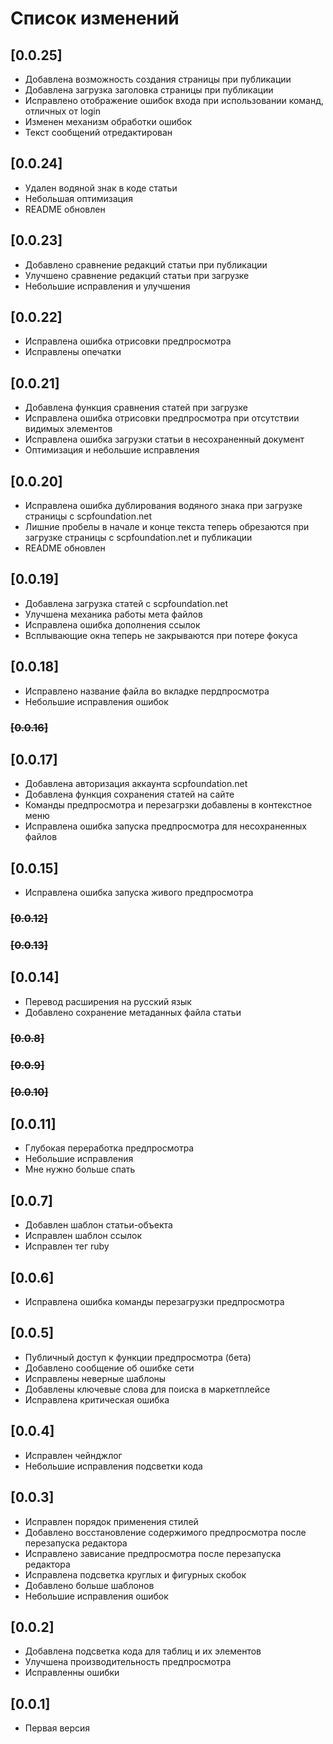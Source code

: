 # Список изменений

## [0.0.25]
- Добавлена возможность создания страницы при публикации
- Добавлена загрузка заголовка страницы при публикации
- Исправлено отображение ошибок входа при использовании команд, отличных от login
- Изменен механизм обработки ошибок
- Текст сообщений отредактирован

## [0.0.24]
- Удален водяной знак в коде статьи
- Небольшая оптимизация
- README обновлен

## [0.0.23]
- Добавлено сравнение редакций статьи при публикации
- Улучшено сравнение редакций статьи при загрузке
- Небольшие исправления и улучшения

## [0.0.22]
- Исправлена ошибка отрисовки предпросмотра
- Исправлены опечатки

## [0.0.21]
- Добавлена функция сравнения статей при загрузке
- Исправлена ошибка отрисовки предпросмотра при отсутствии видимых элементов
- Исправлена ошибка загрузки статьи в несохраненный документ
- Оптимизация и небольшие исправления

## [0.0.20]
- Исправлена ошибка дублирования водяного знака при загрузке страницы с scpfoundation.net
- Лишние пробелы в начале и конце текста теперь обрезаются при загрузке страницы с scpfoundation.net и публикации
- README обновлен

## [0.0.19]
- Добавлена загрузка статей с scpfoundation.net
- Улучшена механика работы мета файлов
- Исправлена ошибка дополнения ссылок
- Всплывающие окна теперь не закрываются при потере фокуса

## [0.0.18]
- Исправлено название файла во вкладке пердпросмотра
- Небольшие исправления ошибок

### ~~[0.0.16]~~
## [0.0.17]
- Добавлена авторизация аккаунта scpfoundation.net
- Добавлена функция сохранения статей на сайте
- Команды предпросмотра и перезагрзки добавлены в контекстное меню
- Исправлена ошибка запуска предпросмотра для несохраненных файлов

## [0.0.15]
- Исправлена ошибка запуска живого предпросмотра

### ~~[0.0.12]~~
### ~~[0.0.13]~~
## [0.0.14]
- Перевод расширения на русский язык
- Добавлено сохранение метаданных файла статьи

### ~~[0.0.8]~~
### ~~[0.0.9]~~
### ~~[0.0.10]~~
## [0.0.11]
- Глубокая переработка предпросмотра
- Небольшие исправления
- Мне нужно больше спать

## [0.0.7]
- Добавлен шаблон статьи-объекта
- Исправлен шаблон ссылок
- Исправлен тег ruby

## [0.0.6]
- Исправлена ошибка команды перезагрузки предпросмотра

## [0.0.5]
- Публичный доступ к функции предпросмотра (бета)
- Добавлено сообщение об ошибке сети
- Исправлены неверные шаблоны
- Добавлены ключевые слова для поиска в маркетплейсе
- Исправлена критическая ошибка

## [0.0.4]
- Исправлен чейнджлог
- Небольшие исправления подсветки кода

## [0.0.3]
- Исправлен порядок применения стилей
- Добавлено восстановление содержимого предпросмотра после перезапуска редактора
- Исправлено зависание предпросмотра после перезапуска редактора
- Исправлена подсветка круглых и фигурных скобок
- Добавлено больше шаблонов
- Небольшие исправления ошибок

## [0.0.2]
- Добавлена подсветка кода для таблиц и их элементов
- Улучшена производительность предпросмотра
- Исправленны ошибки

## [0.0.1]
- Первая версия